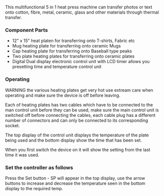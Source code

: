 This multifunctional 5 in 1 heat press machine can transfer photos or text onto cotton, fibre, metal, ceramic, glass and other materials through thermal transfer.

### Component Parts

* 12" x 15" heat platen for transferring onto T-shirts, Fabric etc
* Mug heating plate for transferring onto ceramic Mugs
* Cap heating plate for transferring onto Baseball type peaks
* Two plate heating plates for transferring onto ceramic plates
* Digital Dual display electronic control unit with LCD timer allows you presetting time and temperature control unit

### Operating

WARNING the various heating plates get very hot use extream care when operating and make sure the device is off before leaving.

Each of heating plates has two cables which have to be connected to the man control unit before they can be used, make sure the main control unit is switched off before connecting the cables, each cable plug has a different number of connectors and can only be connected to its corresponding socket.

The top display of the control unit displays the temperature of the plate being used and the bottom display show the time that has been set.

When you first switch the device on it will show the setting from the last time it was used.

### Set the controller as follows

Press the Set button - SP will appear in the top display, use the arrow buttons to increase and decrease the temperature seen in the bottom display to the required temp.







